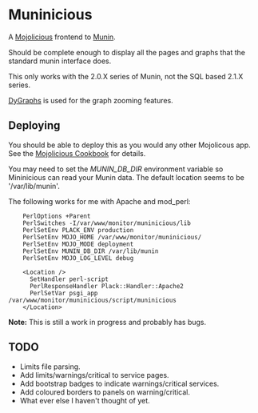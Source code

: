 # Muninicious

A [Mojolicious](http://mojolicio.us) frontend to [Munin](http://munin-monitoring.org/).

Should be complete enough to display all the pages and graphs that the standard munin interface does.

This only works with the 2.0.X series of Munin, not the SQL based 2.1.X series.

[DyGraphs](http://dygraphs.com/) is used for the graph zooming features.

## Deploying
You should be able to deploy this as you would any other Mojolicous app.  See the [Mojolicious Cookbook](http://mojolicio.us/perldoc/Mojolicious/Guides/Cookbook) for details.

You may need to set the *MUNIN_DB_DIR* environment variable so Mininicious can read your Munin data.  The default location seems to be '/var/lib/munin'.

The following works for me with Apache and mod_perl:
```
    PerlOptions +Parent
    PerlSwitches -I/var/www/monitor/muninicious/lib
    PerlSetEnv PLACK_ENV production
    PerlSetEnv MOJO_HOME /var/www/monitor/muninicious/
    PerlSetEnv MOJO_MODE deployment
    PerlSetEnv MUNIN_DB_DIR /var/lib/munin
    PerlSetEnv MOJO_LOG_LEVEL debug

    <Location />
      SetHandler perl-script
      PerlResponseHandler Plack::Handler::Apache2
      PerlSetVar psgi_app /var/www/monitor/muninicious/script/muninicious
    </Location>
```
**Note:** This is still a work in progress and probably has bugs.

## TODO
* Limits file parsing.
* Add limits/warnings/critical to service pages.
* Add bootstrap badges to indicate warnings/critical services.
* Add coloured borders to panels on warning/critical.
* What ever else I haven't thought of yet.

